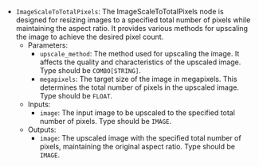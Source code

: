- `ImageScaleToTotalPixels`: The ImageScaleToTotalPixels node is designed for resizing images to a specified total number of pixels while maintaining the aspect ratio. It provides various methods for upscaling the image to achieve the desired pixel count.
    - Parameters:
        - `upscale_method`: The method used for upscaling the image. It affects the quality and characteristics of the upscaled image. Type should be `COMBO[STRING]`.
        - `megapixels`: The target size of the image in megapixels. This determines the total number of pixels in the upscaled image. Type should be `FLOAT`.
    - Inputs:
        - `image`: The input image to be upscaled to the specified total number of pixels. Type should be `IMAGE`.
    - Outputs:
        - `image`: The upscaled image with the specified total number of pixels, maintaining the original aspect ratio. Type should be `IMAGE`.
